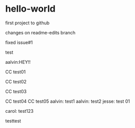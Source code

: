 hello-world
===========

first project to github

changes on readme-edits branch

fixed issue#1

test 

aalvin:HEY!!

CC test01

CC test02

CC test03

CC test04
CC test05
aalvin: test1
aalvin: test2
jesse: test 01

carol: test123

testtest
